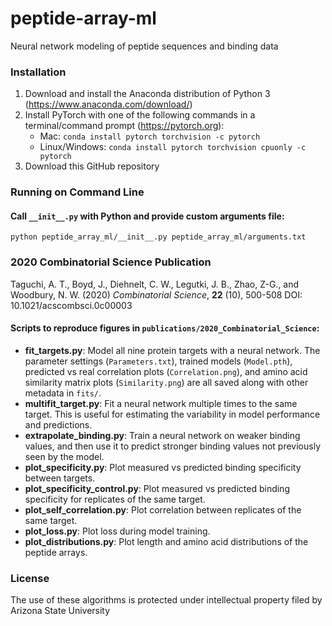 # peptide-array-ml
Neural network modeling of peptide sequences and binding data

### Installation
1) Download and install the Anaconda distribution of Python 3 (https://www.anaconda.com/download/)
2) Install PyTorch with one of the following commands in a terminal/command prompt (https://pytorch.org):
   - Mac: `conda install pytorch torchvision -c pytorch`
   - Linux/Windows: `conda install pytorch torchvision cpuonly -c pytorch`
3) Download this GitHub repository

### Running on Command Line
#### Call `__init__.py` with Python and provide custom arguments file:
`python peptide_array_ml/__init__.py peptide_array_ml/arguments.txt`

### 2020 Combinatorial Science Publication
Taguchi, A. T., Boyd, J., Diehnelt, C. W., Legutki, J. B., Zhao, Z-G., and Woodbury, N. W. (2020) *Combinatorial Science*, **22** (10), 500-508
DOI: 10.1021/acscombsci.0c00003
#### Scripts to reproduce figures in `publications/2020_Combinatorial_Science`:
- **fit_targets.py**: Model all nine protein targets with a neural network. The parameter settings (`Parameters.txt`), trained models (`Model.pth`), predicted vs real correlation plots (`Correlation.png`), and amino acid similarity matrix plots (`Similarity.png`) are all saved along with other metadata in `fits/`.
- **multifit_target.py**: Fit a neural network multiple times to the same target. This is useful for estimating the variability in model performance and predictions.
- **extrapolate_binding.py**: Train a neural network on weaker binding values, and then use it to predict stronger binding values not previously seen by the model.
- **plot_specificity.py**: Plot measured vs predicted binding specificity between targets.
- **plot_specificity_control.py**: Plot measured vs predicted binding specificity for replicates of the same target.
- **plot_self_correlation.py**: Plot correlation between replicates of the same target.
- **plot_loss.py**: Plot loss during model training.
- **plot_distributions.py**: Plot length and amino acid distributions of the peptide arrays.

### License
The use of these algorithms is protected under intellectual property filed by Arizona State University
